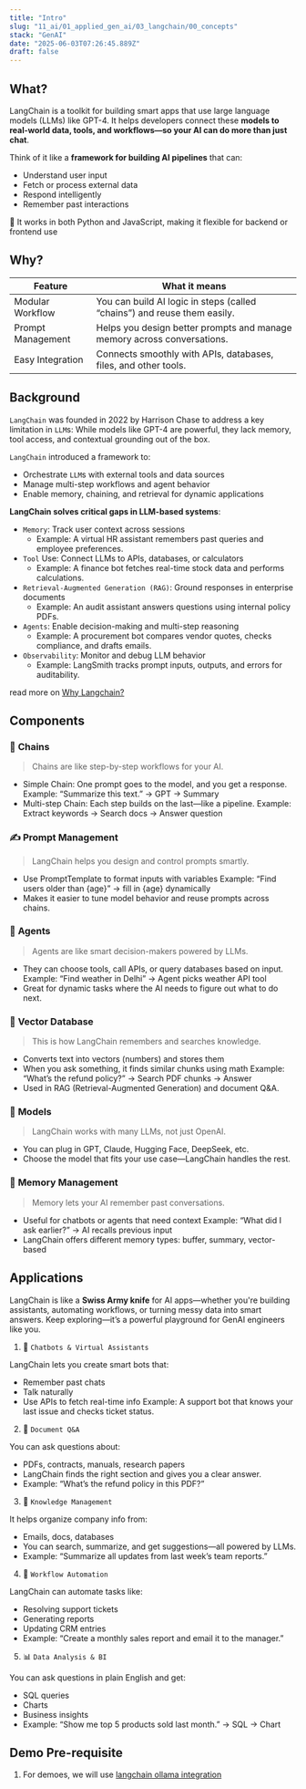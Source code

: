 ```yaml
---
title: "Intro"
slug: "11_ai/01_applied_gen_ai/03_langchain/00_concepts"
stack: "GenAI"
date: "2025-06-03T07:26:45.889Z"
draft: false
---
```


## What?

LangChain is a toolkit for building smart apps that use large language models (LLMs) like GPT-4. It helps developers connect these **models to real-world data, tools, and workflows—so your AI can do more than just chat**.

Think of it like a **framework for building AI pipelines** that can:

- Understand user input
- Fetch or process external data
- Respond intelligently
- Remember past interactions

📌 It works in both Python and JavaScript, making it flexible for backend or frontend use

## Why?

| Feature           | What it means                                                            |
| ----------------- | ------------------------------------------------------------------------ |
| Modular Workflow  | You can build AI logic in steps (called “chains”) and reuse them easily. |
| Prompt Management | Helps you design better prompts and manage memory across conversations.  |
| Easy Integration  | Connects smoothly with APIs, databases, files, and other tools.          |

## Background

`LangChain` was founded in 2022 by Harrison Chase to address a key limitation in `LLM`s:
While models like GPT-4 are powerful, they lack memory, tool access, and contextual grounding out of the box.

`LangChain` introduced a framework to:

- Orchestrate `LLM`s with external tools and data sources
- Manage multi-step workflows and agent behavior
- Enable memory, chaining, and retrieval for dynamic applications

**LangChain solves critical gaps in LLM-based systems**:

- `Memory`: Track user context across sessions
  - Example: A virtual HR assistant remembers past queries and employee preferences.
- `Tool` Use: Connect LLMs to APIs, databases, or calculators
  - Example: A finance bot fetches real-time stock data and performs calculations.
- `Retrieval-Augmented Generation (RAG)`: Ground responses in enterprise documents
  - Example: An audit assistant answers questions using internal policy PDFs.
- `Agents`: Enable decision-making and multi-step reasoning
  - Example: A procurement bot compares vendor quotes, checks compliance, and drafts emails.
- `Observability`: Monitor and debug LLM behavior
  - Example: LangSmith tracks prompt inputs, outputs, and errors for auditability.

read more on [Why Langchain?](https://python.langchain.com/docs/concepts/why_langchain/)

## Components

### 🔗 **Chains**

> Chains are like step-by-step workflows for your AI.

- Simple Chain: One prompt goes to the model, and you get a response.
  Example: “Summarize this text.” → GPT → Summary
- Multi-step Chain: Each step builds on the last—like a pipeline.
  Example: Extract keywords → Search docs → Answer question

### ✍️ **Prompt Management**

> LangChain helps you design and control prompts smartly.

- Use PromptTemplate to format inputs with variables
  Example: “Find users older than {age}” → fill in {age} dynamically
- Makes it easier to tune model behavior and reuse prompts across chains.

### 🤖 **Agents**

> Agents are like smart decision-makers powered by LLMs.

- They can choose tools, call APIs, or query databases based on input.
  Example: “Find weather in Delhi” → Agent picks weather API tool
- Great for dynamic tasks where the AI needs to figure out what to do next.

### 🧠 **Vector Database**

> This is how LangChain remembers and searches knowledge.

- Converts text into vectors (numbers) and stores them
- When you ask something, it finds similar chunks using math
  Example: “What’s the refund policy?” → Search PDF chunks → Answer
- Used in RAG (Retrieval-Augmented Generation) and document Q&A.

### 🧬 **Models**

> LangChain works with many LLMs, not just OpenAI.

- You can plug in GPT, Claude, Hugging Face, DeepSeek, etc.
- Choose the model that fits your use case—LangChain handles the rest.

### 🧠 **Memory Management**

> Memory lets your AI remember past conversations.

- Useful for chatbots or agents that need context
  Example: “What did I ask earlier?” → AI recalls previous input
- LangChain offers different memory types: buffer, summary, vector-based

## Applications

LangChain is like a **Swiss Army knife** for AI apps—whether you're building assistants, automating workflows, or turning messy data into smart answers. Keep exploring—it’s a powerful playground for GenAI engineers like you.

1. 💬 `Chatbots & Virtual Assistants`

LangChain lets you create smart bots that:

- Remember past chats
- Talk naturally
- Use APIs to fetch real-time info
  Example: A support bot that knows your last issue and checks ticket status.

2. 📄 `Document Q&A`

You can ask questions about:

- PDFs, contracts, manuals, research papers
- LangChain finds the right section and gives you a clear answer.
- Example: “What’s the refund policy in this PDF?”

3. 🧠 `Knowledge Management`

It helps organize company info from:

- Emails, docs, databases
- You can search, summarize, and get suggestions—all powered by LLMs.
- Example: “Summarize all updates from last week’s team reports.”

4. 🔄 `Workflow Automation`

LangChain can automate tasks like:

- Resolving support tickets
- Generating reports
- Updating CRM entries
- Example: “Create a monthly sales report and email it to the manager.”

5. 📊 `Data Analysis & BI`

You can ask questions in plain English and get:

- SQL queries
- Charts
- Business insights
- Example: “Show me top 5 products sold last month.” → SQL → Chart

## Demo Pre-requisite

1. For demoes, we will use [langchain ollama integration](https://python.langchain.com/docs/integrations/providers/ollama/)
